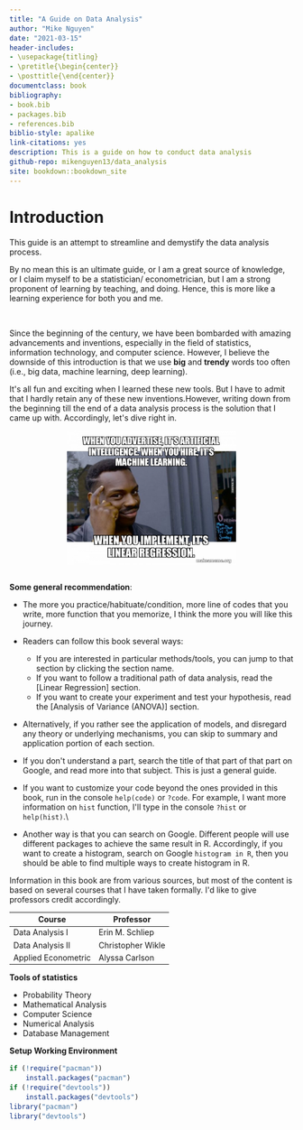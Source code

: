 ```yaml
---
title: "A Guide on Data Analysis"
author: "Mike Nguyen"
date: "2021-03-15"
header-includes:
- \usepackage{titling}
- \pretitle{\begin{center}}
- \posttitle{\end{center}}
documentclass: book
bibliography:
- book.bib
- packages.bib
- references.bib
biblio-style: apalike
link-citations: yes
description: This is a guide on how to conduct data analysis
github-repo: mikenguyen13/data_analysis
site: bookdown::bookdown_site
---
```


# Introduction

This guide is an attempt to streamline and demystify the data analysis process.

By no mean this is an ultimate guide, or I am a great source of knowledge, or I claim myself to be a statistician/ econometrician, but I am a strong proponent of learning by teaching, and doing. Hence, this is more like a learning experience for both you and me.

<br>

Since the beginning of the century, we have been bombarded with amazing advancements and inventions, especially in the field of statistics, information technology, and computer science. However, I believe the downside of this introduction is that we use **big** and **trendy** words too often (i.e., big data, machine learning, deep learning).

It's all fun and exciting when I learned these new tools. But I have to admit that I hardly retain any of these new inventions.However, writing down from the beginning till the end of a data analysis process is the solution that I came up with. Accordingly, let's dive right in.

<img src="images/meme.jpg" width="300" style="display: block; margin: auto;" />

<br>

**Some general recommendation**:

-   The more you practice/habituate/condition, more line of codes that you write, more function that you memorize, I think the more you will like this journey.

-   Readers can follow this book several ways:

    -   If you are interested in particular methods/tools, you can jump to that section by clicking the section name.
    -   If you want to follow a traditional path of data analysis, read the [Linear Regression] section.
    -   If you want to create your experiment and test your hypothesis, read the [Analysis of Variance (ANOVA)] section.

-   Alternatively, if you rather see the application of models, and disregard any theory or underlying mechanisms, you can skip to summary and application portion of each section.

-   If you don't understand a part, search the title of that part of that part on Google, and read more into that subject. This is just a general guide.

-   If you want to customize your code beyond the ones provided in this book, run in the console `help(code)` or `?code`. For example, I want more information on `hist` function, I'll type in the console `?hist` or `help(hist)`.\

-   Another way is that you can search on Google. Different people will use different packages to achieve the same result in R. Accordingly, if you want to create a histogram, search on Google `histogram in R`, then you should be able to find multiple ways to create histogram in R.

Information in this book are from various sources, but most of the content is based on several courses that I have taken formally. I'd like to give professors credit accordingly.

| Course              | Professor         |
|---------------------|-------------------|
| Data Analysis I     | Erin M. Schliep   |
| Data Analysis II    | Christopher Wikle |
| Applied Econometric | Alyssa Carlson    |

**Tools of statistics**

-   Probability Theory
-   Mathematical Analysis
-   Computer Science
-   Numerical Analysis
-   Database Management

**Setup Working Environment**


```r
if (!require("pacman"))
    install.packages("pacman")
if (!require("devtools"))
    install.packages("devtools")
library("pacman")
library("devtools")
```


